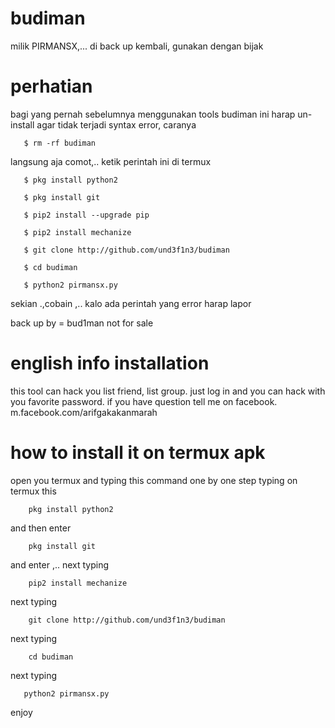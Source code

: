 # budiman
milik PIRMANSX,... di back up kembali, gunakan dengan bijak

# perhatian
 bagi yang pernah sebelumnya menggunakan tools budiman ini harap un-install agar tidak terjadi syntax error, caranya
 
       $ rm -rf budiman
langsung aja comot,.. ketik perintah ini di termux

       $ pkg install python2

       $ pkg install git

       $ pip2 install --upgrade pip

       $ pip2 install mechanize
 
       $ git clone http://github.com/und3f1n3/budiman

       $ cd budiman

       $ python2 pirmansx.py
 
 sekian .,cobain ,.. kalo ada perintah yang error harap lapor
 
 back up by = bud1man
 not for sale
 # english info installation
 
 this tool can hack you list friend, list group. just log in and you can hack with you favorite
 password. if you have question tell me on facebook. m.facebook.com/arifgakakanmarah
 
 # how to install it on termux apk
 open you termux and typing this command one by one step
 typing on termux this 
 
        pkg install python2

and then enter

        pkg install git

and enter ,.. next typing

        pip2 install mechanize

next typing

        git clone http://github.com/und3f1n3/budiman

next typing

        cd budiman

next typing 

       python2 pirmansx.py

enjoy
